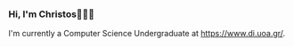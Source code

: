 ### Hi, I'm Christos👋👨‍💻

I'm currently a Computer Science Undergraduate at https://www.di.uoa.gr/.
